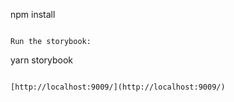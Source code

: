 
npm install
```

Run the storybook:

```
yarn storybook
```

[http://localhost:9009/](http://localhost:9009/)
